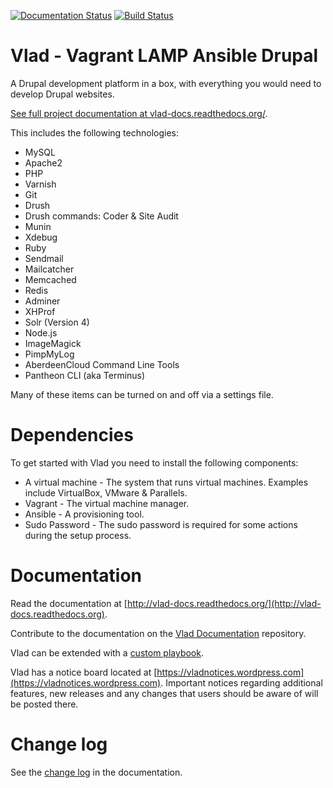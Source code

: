 [![Documentation Status](https://readthedocs.org/projects/vlad-docs/badge/?version=latest)](https://readthedocs.org/projects/vlad-docs/?badge=latest) [![Build Status](https://travis-ci.org/hashbangcode/vlad.svg?branch=dev)](https://travis-ci.org/hashbangcode/vlad)

# Vlad - Vagrant LAMP Ansible Drupal

A Drupal development platform in a box, with everything you would need to develop Drupal websites.

[See full project documentation at vlad-docs.readthedocs.org/](http://vlad-docs.readthedocs.org/).

This includes the following technologies:

- MySQL
- Apache2
- PHP
- Varnish
- Git
- Drush
- Drush commands: Coder & Site Audit
- Munin
- Xdebug
- Ruby
- Sendmail
- Mailcatcher
- Memcached
- Redis
- Adminer
- XHProf
- Solr (Version 4)
- Node.js
- ImageMagick
- PimpMyLog
- AberdeenCloud Command Line Tools
- Pantheon CLI (aka Terminus)

Many of these items can be turned on and off via a settings file.

# Dependencies

To get started with Vlad you need to install the following components:

* A virtual machine - The system that runs virtual machines. Examples include VirtualBox, VMware & Parallels.
* Vagrant - The virtual machine manager.
* Ansible - A provisioning tool.
* Sudo Password - The sudo password is required for some actions during the setup process.

# Documentation

Read the documentation at [http://vlad-docs.readthedocs.org/](http://vlad-docs.readthedocs.org).

Contribute to the documentation on the [Vlad Documentation](https://github.com/hashbangcode/vlad-docs) repository.

Vlad can be extended with a [custom playbook](http://vlad-docs.readthedocs.org/en/latest/usage/custom_playbook).

Vlad has a notice board located at [https://vladnotices.wordpress.com](https://vladnotices.wordpress.com). Important notices regarding additional features, new releases and any changes that users should be aware of will be posted there.

# Change log

See the [change log](http://vlad-docs.readthedocs.org/en/latest/project/changelog) in the documentation.
